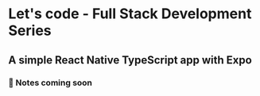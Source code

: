 # Let's code - Full Stack Development Series

## A simple React Native TypeScript app with Expo

### 📝 Notes coming soon
